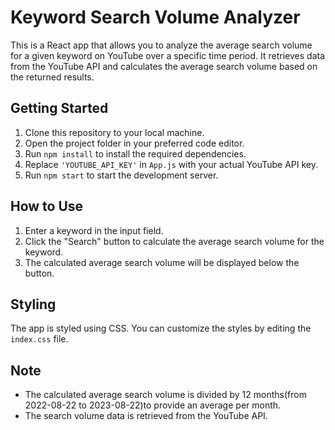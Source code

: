 # Keyword Search Volume Analyzer

This is a React app that allows you to analyze the average search volume for a given keyword on YouTube over a specific time period. It retrieves data from the YouTube API and calculates the average search volume based on the returned results.

## Getting Started

1. Clone this repository to your local machine.
2. Open the project folder in your preferred code editor.
3. Run `npm install` to install the required dependencies.
4. Replace `'YOUTUBE_API_KEY'` in `App.js` with your actual YouTube API key.
5. Run `npm start` to start the development server.

## How to Use

1. Enter a keyword in the input field.
2. Click the "Search" button to calculate the average search volume for the keyword.
3. The calculated average search volume will be displayed below the button.

## Styling

The app is styled using CSS. You can customize the styles by editing the `index.css` file.

## Note

- The calculated average search volume is divided by 12 months(from 2022-08-22 to 2023-08-22)to provide an average per month.
- The search volume data is retrieved from the YouTube API.


